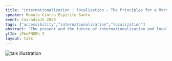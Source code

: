 ```yaml
---
title: "internationalization | localization - The Principles for a More Accessible Web"
speaker: Romulo Cintra Espirito Santo
event: CascadiaJS 2020
tags: ["accessibility","internationalization","localization"]
abstract: "The present and the future of internationalization and localization in the browser."
ytId: jFbnPNGEh-I
layout: talk
---
```

![talk illustration](https://2020.cascadiajs.com/images/speakers/romulo-cintra-illustration.png)
